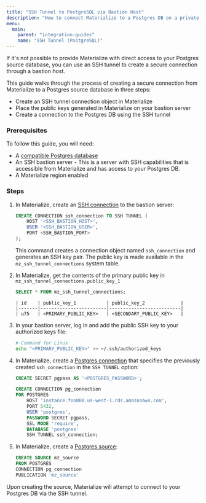 ```yaml
---
title: "SSH Tunnel to PostgreSQL via Bastion Host"
description: "How to connect Materialize to a Postgres DB on a private network using an SSH tunnel through a bastion host."
menu:
  main:
    parent: "integration-guides"
    name: "SSH Tunnel (PostgreSQL)"
---
```


If it's not possible to provide Materialize with direct access to your Postgres source database, you can use an SSH tunnel to create a secure connection through a bastion host.

This guide walks through the process of creating a secure connection from Materialize to a Postgres source database in three steps:

* Create an SSH tunnel connection object in Materialize
* Place the public keys generated in Materialize on your bastion server
* Create a connection to the Postgres DB using the SSH tunnel

### Prerequisites

To follow this guide, you will need:

* A [compatible Postgres database](https://materialize.com/docs/integrations/#postgresql)
* An SSH bastion server - This is a server with SSH capabilities that is accessible from Materialize and has access to your Postgres DB.
* A Materialize region enabled

### Steps

1. In Materialize, create an [SSH connection](/sql/create-connection/#postgres-ssh-example) to the bastion server:
    ```sql
    CREATE CONNECTION ssh_connection TO SSH TUNNEL (
        HOST '<SSH_BASTION_HOST>',
        USER '<SSH_BASTION_USER>',
        PORT <SSH_BASTION_PORT>
    );
    ```
    This command creates a connection object named `ssh_connection` and generates an SSH key pair.
    The public key is made available in the `mz_ssh_tunnel_connections` system table.

1. In Materialize, get the contents of the primary public key in `mz_ssh_tunnel_connections.public_key_1`
    ```sql
    SELECT * FROM mz_ssh_tunnel_connections;
    ```
    ```
    | id    | public_key_1           | public_key_2             |
    |-------|------------------------|--------------------------|
    | u75   | <PRIMARY_PUBLIC_KEY>   | <SECONDARY_PUBLIC_KEY>   |
    ```

1. In your bastion server, log in and add the public SSH key to your authorized keys file:
    ```bash
    # Command for Linux
    echo "<PRIMARY_PUBLIC_KEY>" >> ~/.ssh/authorized_keys
    ```

1. In Materialize, create a [Postgres connection](/sql/create-connection/#postgres-example) that specifies the previously created `ssh_connection` in the `SSH TUNNEL` option:
    ```sql
    CREATE SECRET pgpass AS '<POSTGRES_PASSWORD>';

    CREATE CONNECTION pg_connection
    FOR POSTGRES
        HOST 'instance.foo000.us-west-1.rds.amazonaws.com',
        PORT 5432,
        USER 'postgres',
        PASSWORD SECRET pgpass,
        SSL MODE 'require',
        DATABASE 'postgres'
        SSH TUNNEL ssh_connection;
    ```

1. In Materialize, create a [Postgres source](/sql/create-source/postgres/#create-source-example):
    ```sql
    CREATE SOURCE mz_source
    FROM POSTGRES
    CONNECTION pg_connection
    PUBLICATION 'mz_source'
    ```
Upon creating the source, Materialize will attempt to connect to your Postgres DB via the SSH tunnel.

